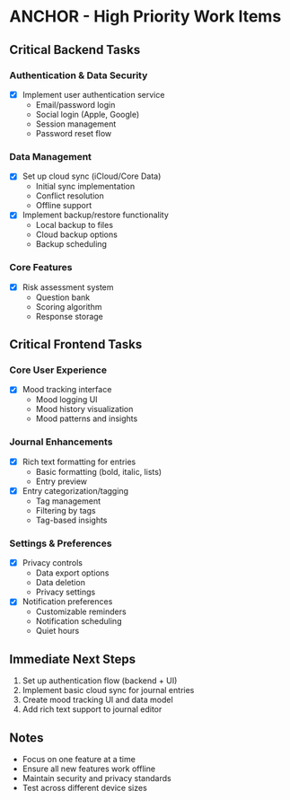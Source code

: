 # ANCHOR - High Priority Work Items

## Critical Backend Tasks

### Authentication & Data Security
- [x] Implement user authentication service
  - Email/password login
  - Social login (Apple, Google)
  - Session management
  - Password reset flow

### Data Management
- [x] Set up cloud sync (iCloud/Core Data)
  - Initial sync implementation
  - Conflict resolution
  - Offline support
- [x] Implement backup/restore functionality
  - Local backup to files
  - Cloud backup options
  - Backup scheduling

### Core Features
- [x] Risk assessment system
  - Question bank
  - Scoring algorithm
  - Response storage

## Critical Frontend Tasks

### Core User Experience
- [x] Mood tracking interface
  - Mood logging UI
  - Mood history visualization
  - Mood patterns and insights

### Journal Enhancements
- [x] Rich text formatting for entries
  - Basic formatting (bold, italic, lists)
  - Entry preview
- [x] Entry categorization/tagging
  - Tag management
  - Filtering by tags
  - Tag-based insights

### Settings & Preferences
- [x] Privacy controls
  - Data export options
  - Data deletion
  - Privacy settings
- [x] Notification preferences
  - Customizable reminders
  - Notification scheduling
  - Quiet hours

## Immediate Next Steps
1. Set up authentication flow (backend + UI)
2. Implement basic cloud sync for journal entries
3. Create mood tracking UI and data model
4. Add rich text support to journal editor

## Notes
- Focus on one feature at a time
- Ensure all new features work offline
- Maintain security and privacy standards
- Test across different device sizes
